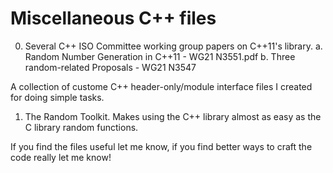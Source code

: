 # Miscellaneous C++ files

0. Several C++ ISO Committee working group papers on C++11's <random> library.
    a. Random Number Generation in C++11 - WG21 N3551.pdf
    b. Three random-related Proposals - WG21 N3547

  A collection of custome C++ header-only/module interface files I created for doing simple tasks.

1. The Random Toolkit.  Makes using the C++ <random> library almost as easy as the C library random functions.

If you find the files useful let me know, if you find better ways to craft the code really let me know!
